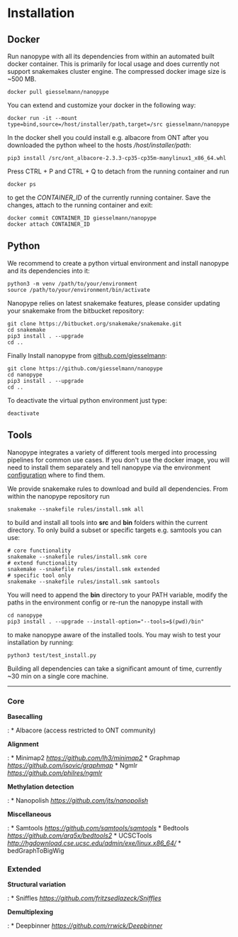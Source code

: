 # Installation

## Docker
Run nanopype with all its dependencies from within an automated built docker container. This is primarily for local usage and does currently not support snakemakes cluster engine. The compressed docker image size is ~500 MB.

    docker pull giesselmann/nanopype

You can extend and customize your docker in the following way:

    docker run -it --mount type=bind,source=/host/installer/path,target=/src giesselmann/nanopype

In the docker shell you could install e.g. albacore from ONT after you downloaded the python wheel to the hosts */host/installer/path*:

    pip3 install /src/ont_albacore-2.3.3-cp35-cp35m-manylinux1_x86_64.whl

Press CTRL + P and CTRL + Q to detach from the running container and run

    docker ps

to get the *CONTAINER_ID* of the currently running container. Save the changes, attach to the running container and exit:

    docker commit CONTAINER_ID giesselmann/nanopype
    docker attach CONTAINER_ID


## Python
We recommend to create a python virtual environment and install nanopype and its dependencies into it:

    python3 -m venv /path/to/your/environment
    source /path/to/your/environment/bin/activate

Nanopype relies on latest snakemake features, please consider updating your snakemake from the bitbucket repository:

    git clone https://bitbucket.org/snakemake/snakemake.git
    cd snakemake
    pip3 install . --upgrade
    cd ..

Finally Install nanopype from [github.com/giesselmann](https://github.com/giesselmann/nanopype/):

    git clone https://github.com/giesselmann/nanopype
    cd nanopype
    pip3 install . --upgrade
    cd ..

To deactivate the virtual python environment just type:
    
    deactivate


## Tools
Nanopype integrates a variety of different tools merged into processing pipelines for common use cases. If you don't use the docker image, you will need to install them separately and tell nanopype via the environment [configuration](configuration.md) where to find them.

We provide snakemake rules to download and build all dependencies. From within the nanopype repository run

    snakemake --snakefile rules/install.smk all

to build and install all tools into **src** and **bin** folders within the current directory. To only build a subset or specific targets e.g. samtools you can use:

    # core functionality
    snakemake --snakefile rules/install.smk core
    # extend functionality
    snakemake --snakefile rules/install.smk extended
    # specific tool only
    snakemake --snakefile rules/install.smk samtools

You will need to append the **bin** directory to your PATH variable, modify the paths in the environment config or re-run the nanopype install with

    cd nanopype
    pip3 install . --upgrade --install-option="--tools=$(pwd)/bin"

to make nanopype aware of the installed tools. You may wish to test your installation by running:

    python3 test/test_install.py

Building all dependencies can take a significant amount of time, currently ~30 min on a single core machine.

***

### Core
**Basecalling**

:   * Albacore (access restricted to ONT community)

**Alignment**

:   * Minimap2 *https://github.com/lh3/minimap2*
    * Graphmap *https://github.com/isovic/graphmap*
    * Ngmlr *https://github.com/philres/ngmlr*

**Methylation detection**

:   * Nanopolish *https://github.com/jts/nanopolish*

**Miscellaneous**

:   * Samtools *https://github.com/samtools/samtools*
    * Bedtools *https://github.com/arq5x/bedtools2*
    * UCSCTools *http://hgdownload.cse.ucsc.edu/admin/exe/linux.x86_64/*
        * bedGraphToBigWig

### Extended
**Structural variation**

:   * Sniffles *https://github.com/fritzsedlazeck/Sniffles*

**Demultiplexing**

:   * Deepbinner *https://github.com/rrwick/Deepbinner*

